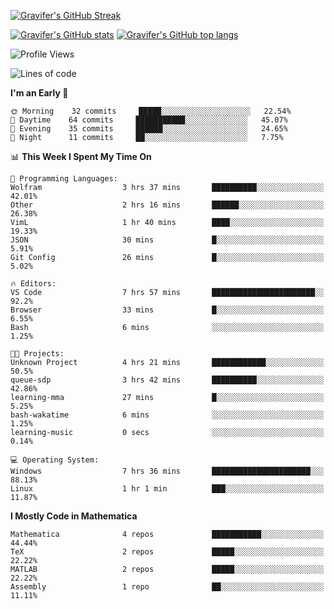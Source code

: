 <!--
**Gravifer/Gravifer** is a ✨ _special_ ✨ repository because its `README.md` (this file) appears on your GitHub profile.

Here are some ideas to get you started:

- 🔭 I’m currently working on ...
- 🌱 I’m currently learning ...
- 👯 I’m looking to collaborate on ...
- 🤔 I’m looking for help with ...
- 💬 Ask me about ...
- 📫 How to reach me: ...
- 😄 Pronouns: ...
- ⚡ Fun fact: ...
-->

<!-- ![Metrics](https://github.com/my-github-user/my-github-user/blob/main/github-metrics.svg) -->
[![Gravifer's GitHub Streak](https://github-readme-streak-stats.herokuapp.com/?user=Gravifer&theme=default)](https://github.com/DenverCoder1/github-readme-streak-stats)
<!-- [![Contribution Stats](https://github-contribution-stats.vercel.app/api/?username=Gravifer)](https://github.com/LordDashMe/github-contribution-stats/) -->
[![Gravifer's GitHub stats](https://github-readme-stats.vercel.app/api?username=Gravifer&theme=default&show_icons=true&count_private=true)](https://github.com/anuraghazra/github-readme-stats)
[![Gravifer's GitHub top langs](https://github-readme-stats.vercel.app/api/top-langs/?username=Gravifer&theme=default&show_icons=true&count_private=true&layout=compact)](https://github.com/anuraghazra/github-readme-stats)
<!-- [![Visitors](https://visitor-badge.glitch.me/badge?page_id=Gravifer.Gravifer)](https://github.com/Gravifer/) -->

<!--START_SECTION:waka-->
![Profile Views](http://img.shields.io/badge/Profile%20Views-0-blue)

![Lines of code](https://img.shields.io/badge/From%20Hello%20World%20I%27ve%20Written-111210%20lines%20of%20code-blue)

**I'm an Early 🐤** 

```text
🌞 Morning    32 commits     █████░░░░░░░░░░░░░░░░░░░░   22.54% 
🌆 Daytime    64 commits     ███████████░░░░░░░░░░░░░░   45.07% 
🌃 Evening    35 commits     ██████░░░░░░░░░░░░░░░░░░░   24.65% 
🌙 Night      11 commits     ██░░░░░░░░░░░░░░░░░░░░░░░   7.75%

```


📊 **This Week I Spent My Time On** 

```text
💬 Programming Languages: 
Wolfram                  3 hrs 37 mins       ██████████░░░░░░░░░░░░░░░   42.01% 
Other                    2 hrs 16 mins       ██████░░░░░░░░░░░░░░░░░░░   26.38% 
VimL                     1 hr 40 mins        ████░░░░░░░░░░░░░░░░░░░░░   19.33% 
JSON                     30 mins             █░░░░░░░░░░░░░░░░░░░░░░░░   5.91% 
Git Config               26 mins             █░░░░░░░░░░░░░░░░░░░░░░░░   5.02%

🔥 Editors: 
VS Code                  7 hrs 57 mins       ███████████████████████░░   92.2% 
Browser                  33 mins             █░░░░░░░░░░░░░░░░░░░░░░░░   6.55% 
Bash                     6 mins              ░░░░░░░░░░░░░░░░░░░░░░░░░   1.25%

🐱‍💻 Projects: 
Unknown Project          4 hrs 21 mins       ████████████░░░░░░░░░░░░░   50.5% 
queue-sdp                3 hrs 42 mins       ██████████░░░░░░░░░░░░░░░   42.86% 
learning-mma             27 mins             █░░░░░░░░░░░░░░░░░░░░░░░░   5.25% 
bash-wakatime            6 mins              ░░░░░░░░░░░░░░░░░░░░░░░░░   1.25% 
learning-music           0 secs              ░░░░░░░░░░░░░░░░░░░░░░░░░   0.14%

💻 Operating System: 
Windows                  7 hrs 36 mins       ██████████████████████░░░   88.13% 
Linux                    1 hr 1 min          ███░░░░░░░░░░░░░░░░░░░░░░   11.87%

```

**I Mostly Code in Mathematica** 

```text
Mathematica              4 repos             ███████████░░░░░░░░░░░░░░   44.44% 
TeX                      2 repos             █████░░░░░░░░░░░░░░░░░░░░   22.22% 
MATLAB                   2 repos             █████░░░░░░░░░░░░░░░░░░░░   22.22% 
Assembly                 1 repo              ██░░░░░░░░░░░░░░░░░░░░░░░   11.11%

```



<!--END_SECTION:waka-->
